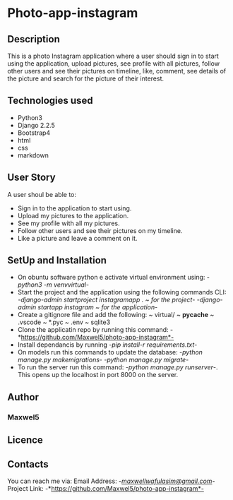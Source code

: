 # Photo-app-instagram

## Description
This is a photo  Instagram application where a user should sign in to start using the application, upload pictures, see profile with all pictures, follow other users and see their pictures on timeline, like, comment, see details of the picture and search for the picture of their interest.

## Technologies used
* Python3
* Django 2.2.5
* Bootstrap4
* html
* css
* markdown

## User Story
A user shoul be able to:

* Sign in to the application to start using.
* Upload my pictures to the application.
* See my profile with all my pictures.
* Follow other users and see their pictures on my timeline.
* Like a picture and leave a comment on it.

## SetUp and Installation
* On obuntu software python e activate virtual environment using:
-*python3 -m venvvirtual*-
* Start the project and the application using the following commands CLI:
-*django-admin startproject instagramapp . ~ for the project*-
-*django-admin startapp instagram ~ for the application*-
* Create a gitignore file and add the following:
~ virtual/
~ __pycache__
~ .vscode
~ *.pyc
~ .env
~ sqlite3
* Clone the applicatin repo by running this command:
-*https://github.com/Maxwel5/photo-app-instagram*-
* Install dependancis by running -*pip install-r requirements.txt*-
* On models run this commands to update the database:
-*python manage.py makemigrations*-
-*python manage.py migrate*-
* To run the server run this command: -*python manage.py runserver*-. This opens up the localhost in port 8000 on the server.

## Author
### Maxwel5

## Licence

## Contacts
You can reach me via:
Email Address: -*maxwellwafulasim@gmail.com*-
Project Link: -*https://github.com/Maxwel5/photo-app-instagram*-


